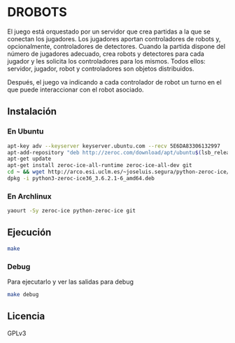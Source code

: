 # DROBOTS

El juego está orquestado por un servidor que crea partidas a la que se conectan los jugadores. Los jugadores aportan controladores de robots y, opcionalmente, controladores de detectores. Cuando la partida dispone del número de jugadores adecuado, crea robots y detectores para cada jugador y les solicita los controladores para los mismos. Todos ellos: servidor, jugador, robot y controladores son objetos distribuidos.

Después, el juego va indicando a cada controlador de robot un turno en el que puede interaccionar con el robot asociado. 

## Instalación

### En Ubuntu

```sh
apt-key adv --keyserver keyserver.ubuntu.com --recv 5E6DA83306132997
apt-add-repository "deb http://zeroc.com/download/apt/ubuntu$(lsb_release -rs) stable main"
apt-get update
apt-get install zeroc-ice-all-runtime zeroc-ice-all-dev git
cd ~ && wget http://arco.esi.uclm.es/~joseluis.segura/python-zeroc-ice/ubuntu/16.04/python3-zeroc-ice36_3.6.2.1-6_amd64.deb
dpkg -i python3-zeroc-ice36_3.6.2.1-6_amd64.deb
```


### En Archlinux

```sh
yaourt -Sy zeroc-ice python-zeroc-ice git
```

## Ejecución

```sh
make
```

### Debug

Para ejecutarlo y ver las salidas para debug

```sh
make debug
```

## Licencia

GPLv3
